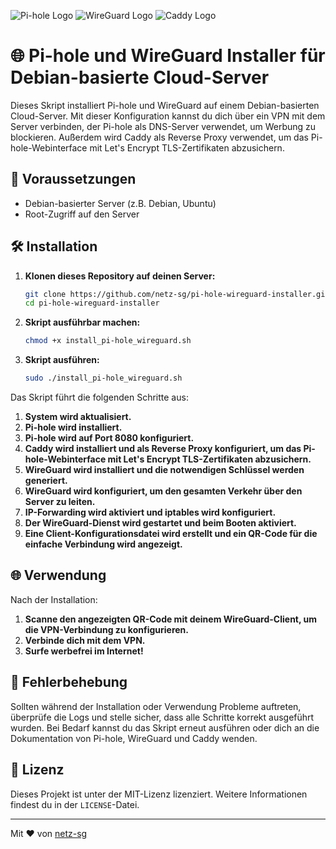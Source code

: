 ![Pi-hole Logo](https://upload.wikimedia.org/wikipedia/commons/0/00/Pi-hole_Logo.png)
![WireGuard Logo](https://upload.wikimedia.org/wikipedia/commons/thumb/8/8d/WireGuard_logo.svg/1024px-WireGuard_logo.svg.png)
![Caddy Logo](https://upload.wikimedia.org/wikipedia/commons/thumb/e/ea/Caddy_logo.svg/800px-Caddy_logo.svg.png)

# 🌐 Pi-hole und WireGuard Installer für Debian-basierte Cloud-Server

Dieses Skript installiert Pi-hole und WireGuard auf einem Debian-basierten Cloud-Server. Mit dieser Konfiguration kannst du dich über ein VPN mit dem Server verbinden, der Pi-hole als DNS-Server verwendet, um Werbung zu blockieren. Außerdem wird Caddy als Reverse Proxy verwendet, um das Pi-hole-Webinterface mit Let's Encrypt TLS-Zertifikaten abzusichern.

## 🚀 Voraussetzungen

- Debian-basierter Server (z.B. Debian, Ubuntu)
- Root-Zugriff auf den Server

## 🛠️ Installation

1. **Klonen dieses Repository auf deinen Server:**

    ```bash
    git clone https://github.com/netz-sg/pi-hole-wireguard-installer.git
    cd pi-hole-wireguard-installer
    ```

2. **Skript ausführbar machen:**

    ```bash
    chmod +x install_pi-hole_wireguard.sh
    ```

3. **Skript ausführen:**

    ```bash
    sudo ./install_pi-hole_wireguard.sh
    ```

Das Skript führt die folgenden Schritte aus:

1. **System wird aktualisiert.**
2. **Pi-hole wird installiert.**
3. **Pi-hole wird auf Port 8080 konfiguriert.**
4. **Caddy wird installiert und als Reverse Proxy konfiguriert, um das Pi-hole-Webinterface mit Let's Encrypt TLS-Zertifikaten abzusichern.**
5. **WireGuard wird installiert und die notwendigen Schlüssel werden generiert.**
6. **WireGuard wird konfiguriert, um den gesamten Verkehr über den Server zu leiten.**
7. **IP-Forwarding wird aktiviert und iptables wird konfiguriert.**
8. **Der WireGuard-Dienst wird gestartet und beim Booten aktiviert.**
9. **Eine Client-Konfigurationsdatei wird erstellt und ein QR-Code für die einfache Verbindung wird angezeigt.**

## 🌐 Verwendung

Nach der Installation:

1. **Scanne den angezeigten QR-Code mit deinem WireGuard-Client, um die VPN-Verbindung zu konfigurieren.**
2. **Verbinde dich mit dem VPN.**
3. **Surfe werbefrei im Internet!**

## 🔧 Fehlerbehebung

Sollten während der Installation oder Verwendung Probleme auftreten, überprüfe die Logs und stelle sicher, dass alle Schritte korrekt ausgeführt wurden. Bei Bedarf kannst du das Skript erneut ausführen oder dich an die Dokumentation von Pi-hole, WireGuard und Caddy wenden.

## 📜 Lizenz

Dieses Projekt ist unter der MIT-Lizenz lizenziert. Weitere Informationen findest du in der `LICENSE`-Datei.

---

Mit ❤️ von [netz-sg](https://github.com/netz-sg)

